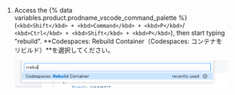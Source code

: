 1. Access the {% data variables.product.prodname_vscode_command_palette %} (`<kbd>Shift</kbd> + <kbd>Command</kbd> + <kbd>P</kbd>`/ `<kbd>Ctrl</kbd> + <kbd>Shift</kbd> + <kbd>P</kbd>`), then start typing "rebuild". **Codespaces: Rebuild Container（Codespaces: コンテナをリビルド）**を選択してください。

    ![コンテナリビルドの選択肢](/assets/images/help/codespaces/codespaces-rebuild.png)
    


